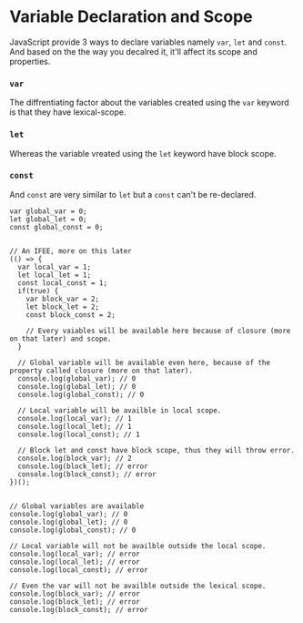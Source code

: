 # Variable Declaration and Scope

JavaScript provide 3 ways to declare variables namely `var`, `let` and `const`. And based on the the way you decalred it, it'll affect its scope and properties.

### `var`

The diffrentiating factor about the variables created using the `var` keyword is that they have lexical-scope.

### `let`

Whereas the variable vreated using the `let` keyword have block scope.

### `const`

And `const` are very similar to `let` but a `const` can't be re-declared.

```javascript,editable
var global_var = 0;
let global_let = 0;
const global_const = 0;


// An IFEE, more on this later
(() => {
  var local_var = 1;
  let local_let = 1;
  const local_const = 1;
  if(true) {
    var block_var = 2;
    let block_let = 2;
    const block_const = 2;

    // Every vaiables will be available here because of closure (more on that later) and scope.
  }

  // Global variable will be available even here, because of the property called closure (more on that later).
  console.log(global_var); // 0
  console.log(global_let); // 0
  console.log(global_const); // 0

  // Local variable will be availble in local scope.
  console.log(local_var); // 1
  console.log(local_let); // 1
  console.log(local_const); // 1

  // Block let and const have block scope, thus they will throw error.
  console.log(block_var); // 2
  console.log(block_let); // error
  console.log(block_const); // error
})();


// Global variables are available
console.log(global_var); // 0
console.log(global_let); // 0
console.log(global_const); // 0

// Local variable will not be availble outside the local scope.
console.log(local_var); // error
console.log(local_let); // error
console.log(local_const); // error

// Even the var will not be availble outside the lexical scope.
console.log(block_var); // error
console.log(block_let); // error
console.log(block_const); // error

```
